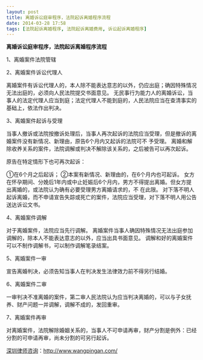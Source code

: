 ```yaml
---
layout: post
title: 离婚诉讼庭审程序，法院起诉离婚程序流程
date: 2014-03-28 17:58
tags: [法院起诉离婚程序, 法院起诉离婚费用, 诉讼起诉离婚程序]
---
```

<strong>离婚诉讼庭审程序，法院起诉离婚程序流程</strong>

1、离婚案件法院管辖

2、离婚案件诉讼代理人

离婚案件有诉讼代理人的，本人除不能表达意志的以外，仍应出庭；确因特殊情况无法出庭的，必须向人民法院提交书面意见。
无民事行为能力人的离婚诉讼，当事人的法定代理人应当到庭；法定代理人不能到庭的，人民法院应当在查清事实的基础上，依法作出判决。

3、离婚案件起诉与受理

当事人撤诉或法院按撤诉处理后，当事人再次起诉的法院应当受理，但是撤诉的离婚案件没有新情况、新理由，原告6个月内又起诉的法院可不
予受理。
离婚和解除收养关系的案件，法院调解或判决不解除该关系的，之后被告可以再次起诉。

原告在特定情形下也可再次起诉：

①在6个月之后起诉；
②本案有新情况、新理由的，在6个月内也可起诉。
女方在怀孕期间、分娩后1年内或中止妊娠后6个月内，男方不得提出离婚。但女方提出离婚的，或法院认为确有必要受理男方离婚请求的，不
在此限。
对下落不明人起诉离婚，而不申请宣告失踪或死亡的案件，法院应当受理，对下落不明人用公告送达诉讼文书。

4、离婚案件调解

对于离婚案件，法院应当先行调解。
离婚案件当事人确因特殊情况无法出庭参加调解的，除本人不能表达意志的以外，应当出具书面意见。
调解和好的离婚案件可以不制作调解书，可以制作调解笔录结案。

5、离婚案件一审

宣告离婚判决，必须告知当事人在判决发生法律效力前不得另行结婚。

6、离婚案件二审

一审判决不准离婚的案件，第二审人民法院认为应当判决离婚的，可以与子女抚养、财产问题一并调解，调解不成的，发回重审。

7、离婚案件再审

对离婚案件，法院解除婚姻关系的，当事人不可申请再审，财产分割是例外：已经分割的可申请再审，尚未分割的可另行起诉。

<a href="http://www.wangpingan.com/">深圳律师咨询</a>：<a href="http://www.wangpingan.com/">http://www.wangpingan.com/</a>

